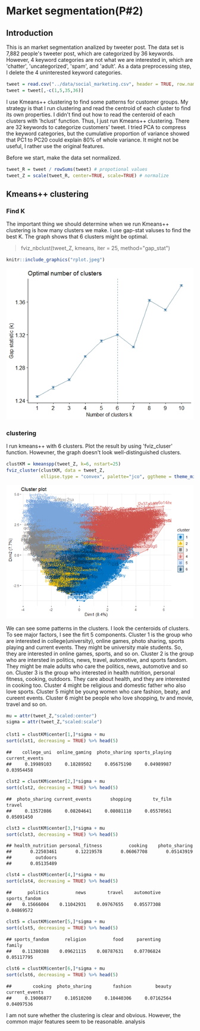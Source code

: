 Market segmentation(P\#2)
================

Introduction
------------

This is an market segmentation analized by tweeter post.
The data set is 7,882 people's tweeter post, which are categorized by 36 keywords.
However, 4 keyword categories are not what we are interested in, which are 'chatter', 'uncategorized', 'spam', and 'adult'.
As a data preprocessing step, I delete the 4 uninterested keyword categories.

``` r
tweet = read.csv("../data/social_marketing.csv", header = TRUE, row.names=1)
tweet = tweet[,-c(1,5,35,36)]
```

I use Kmeans++ clustering to find some patterns for customer groups.
My strategy is that I run clustering and read the centroid of each cluster to find its own properties.
I didn't find out how to read the centeroid of each clusters with 'hclust' function. Thus, I just run Kmeans++ clustering.
There are 32 keywords to categorize customers' tweet. I tried PCA to compress the keyword categories, but the cumulative proportion of variance showed that PC1 to PC20 could explain 80% of whole variance. It might not be useful, I rather use the original features.

Before we start, make the data set normalized.

``` r
tweet_R = tweet / rowSums(tweet) # propotional values
tweet_Z = scale(tweet_R, center=TRUE, scale=TRUE) # normalize
```

Kmeans++ clustering
-------------------

### Find K

The important thing we should determine when we run Kmeans++ clustering is how many clusters we make.
I use gap-stat valuses to find the best K. The graph shows that 6 clusters might be optimal.

> fviz\_nbclust(tweet\_Z, kmeans, iter = 25, method="gap\_stat")

``` r
knitr::include_graphics("rplot.jpeg")
```

<img src="rplot.jpeg" width="575" />

### clustering

I run kmeans++ with 6 clusters. Plot the result by using 'fviz\_cluser' function.
Howevner, the graph doesn't look well-distinguished clusters.

``` r
clustKM = kmeanspp(tweet_Z, k=6, nstart=25)
fviz_cluster(clustKM, data = tweet_Z, 
             ellipse.type = "convex", palette="jco", ggtheme = theme_minimal())
```

![](p2_files/figure-markdown_github/unnamed-chunk-4-1.png)

We can see some patterns in the clusters.
I look the centeroids of clusters. To see major factors, I see the firt 5 components.
Cluster 1 is the group who are interested in college(university), online games, photo sharing, sports playing and current events. They might be university male students. So, they are interested in online games, sports, and so on. Cluster 2 is the group who are intersted in politics, news, travel, automotive, and sports fandom. They might be male adults who care the politics, news, automotive and so on. Cluster 3 is the group who interested in health nutrition, personal fitness, cooking, outdoors. They care about health, and they are interested in cooking too. Cluster 4 might be religious and domestic father who also love sports. Cluster 5 might be young women who care fashion, beaty, and cureent events. Cluster 6 might be people who love shopping, tv and movie, travel and so on.

``` r
mu = attr(tweet_Z,"scaled:center")
sigma = attr(tweet_Z,"scaled:scale")

clst1 = clustKM$center[1,]*sigma + mu
sort(clst1, decreasing = TRUE) %>% head(5)
```

    ##    college_uni  online_gaming  photo_sharing sports_playing current_events 
    ##     0.19989103     0.18289502     0.05675190     0.04989987     0.03954458

``` r
clst2 = clustKM$center[2,]*sigma + mu
sort(clst2, decreasing = TRUE) %>% head(5)
```

    ##  photo_sharing current_events       shopping        tv_film         travel 
    ##     0.13572086     0.08204641     0.08081110     0.05570561     0.05091450

``` r
clst3 = clustKM$center[3,]*sigma + mu
sort(clst3, decreasing = TRUE) %>% head(5)
```

    ## health_nutrition personal_fitness          cooking    photo_sharing 
    ##       0.22503461       0.12219578       0.06067708       0.05143919 
    ##         outdoors 
    ##       0.05135489

``` r
clst4 = clustKM$center[4,]*sigma + mu
sort(clst4, decreasing = TRUE) %>% head(5)
```

    ##      politics          news        travel    automotive sports_fandom 
    ##    0.15666004    0.11042931    0.09767655    0.05577308    0.04869572

``` r
clst5 = clustKM$center[5,]*sigma + mu
sort(clst5, decreasing = TRUE) %>% head(5)
```

    ## sports_fandom      religion          food     parenting        family 
    ##    0.11380388    0.09621115    0.08787631    0.07706824    0.05117795

``` r
clst6 = clustKM$center[6,]*sigma + mu
sort(clst6, decreasing = TRUE) %>% head(5)
```

    ##        cooking  photo_sharing        fashion         beauty current_events 
    ##     0.19006877     0.10510200     0.10440306     0.07162564     0.04097536

I am not sure whether the clustering is clear and obvious.
However, the common major features seem to be reasonable. analysis
